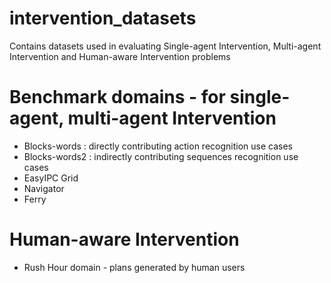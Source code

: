 # intervention_datasets

Contains datasets used in evaluating Single-agent Intervention, Multi-agent Intervention and Human-aware Intervention problems

# Benchmark domains - for single-agent, multi-agent Intervention
* Blocks-words : directly contributing action  recognition use cases
* Blocks-words2 : indirectly contributing sequences recognition use cases
* EasyIPC Grid
* Navigator
* Ferry

# Human-aware Intervention
* Rush Hour domain - plans generated by human users

